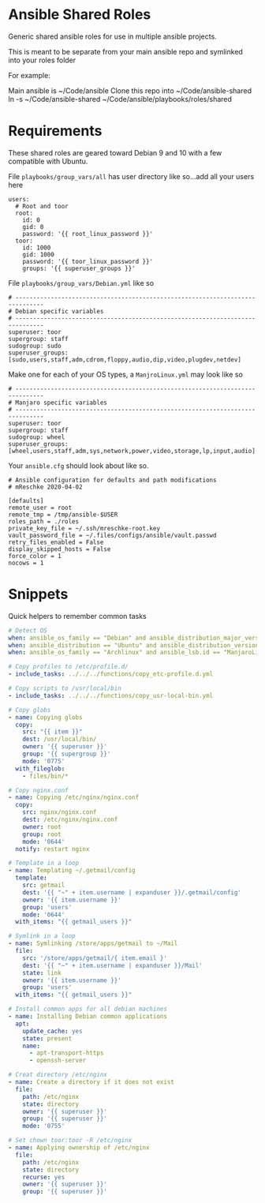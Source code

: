 # Ansible Shared Roles

Generic shared ansible roles for use in multiple ansible projects.

This is meant to be separate from your main ansible repo and symlinked into your roles folder

For example:

Main ansible is ~/Code/ansible
Clone this repo into ~/Code/ansible-shared
ln -s ~/Code/ansible-shared ~/Code/ansible/playbooks/roles/shared


# Requirements

These shared roles are geared toward Debian 9 and 10 with a few compatible with Ubuntu.

File `playbooks/group_vars/all` has user directory like so...add all your users here
```
users:
  # Root and toor
  root:
    id: 0
    gid: 0
    password: '{{ root_linux_password }}'
  toor:
    id: 1000
    gid: 1000
    password: '{{ toor_linux_password }}'
    groups: '{{ superuser_groups }}'
```

File `playbooks/group_vars/Debian.yml` like so
```
# ------------------------------------------------------------------------------
# Debian specific variables
# ------------------------------------------------------------------------------
superuser: toor
supergroup: staff
sudogroup: sudo
superuser_groups: [sudo,users,staff,adm,cdrom,floppy,audio,dip,video,plugdev,netdev]
```

Make one for each of your OS types, a `ManjroLinux.yml` may look like so
```
# ------------------------------------------------------------------------------
# Manjaro specific variables
# ------------------------------------------------------------------------------
superuser: toor
supergroup: staff
sudogroup: wheel
superuser_groups: [wheel,users,staff,adm,sys,network,power,video,storage,lp,input,audio]
```

Your `ansible.cfg` should look about like so.
```
# Ansible configuration for defaults and path modifications
# mReschke 2020-04-02

[defaults]
remote_user = root
remote_tmp = /tmp/ansible-$USER
roles_path = ./roles
private_key_file = ~/.ssh/mreschke-root.key
vault_password_file = ~/.files/configs/ansible/vault.passwd
retry_files_enabled = False
display_skipped_hosts = False
force_color = 1
nocows = 1
```



# Snippets

Quick helpers to remember common tasks


```yaml
# Detect OS
when: ansible_os_family == "Debian" and ansible_distribution_major_version == "10"
when: ansible_distribution == "Ubuntu" and ansible_distribution_version == "16.04"
when: ansible_os_family == "Archlinux" and ansible_lsb.id == "ManjaroLinux"

# Copy profiles to /etc/profile.d/
- include_tasks: ../../../functions/copy_etc-profile.d.yml

# Copy scripts to /usr/local/bin
- include_tasks: ../../../functions/copy_usr-local-bin.yml

# Copy globs
- name: Copying globs
  copy:
    src: "{{ item }}"
    dest: /usr/local/bin/
    owner: '{{ superuser }}'
    group: '{{ supergroup }}'
    mode: '0775'
  with_fileglob:
    - files/bin/*

# Copy nginx.conf
- name: Copying /etc/nginx/nginx.conf
  copy:
    src: nginx/nginx.conf
    dest: /etc/nginx/nginx.conf
    owner: root
    group: root
    mode: '0644'
  notify: restart nginx

# Template in a loop
- name: Templating ~/.getmail/config
  template:
    src: getmail
    dest: '{{ "~" + item.username | expanduser }}/.getmail/config'
    owner: '{{ item.username }}'
    group: 'users'
    mode: '0644'
  with_items: "{{ getmail_users }}"

# Symlink in a loop
- name: Symlinking /store/apps/getmail to ~/Mail
  file:
    src: '/store/apps/getmail/{ item.email }'
    dest: '{{ "~" + item.username | expanduser }}/Mail'
    state: link
    owner: '{{ item.username }}'
    group: 'users'
  with_items: "{{ getmail_users }}"

# Install common apps for all debian machines
- name: Installing Debian common applications
  apt:
    update_cache: yes
    state: present
    name:
      - apt-transport-https
      - openssh-server

# Creat directory /etc/nginx
- name: Create a directory if it does not exist
  file:
    path: /etc/nginx
    state: directory
    owner: '{{ superuser }}'
    group: '{{ superuser }}'
    mode: '0755'

# Set chown toor:toor -R /etc/nginx
- name: Applying ownership of /etc/nginx
  file:
    path: /etc/nginx
    state: directory
    recurse: yes
    owner: '{{ superuser }}'
    group: '{{ superuser }}'

```
